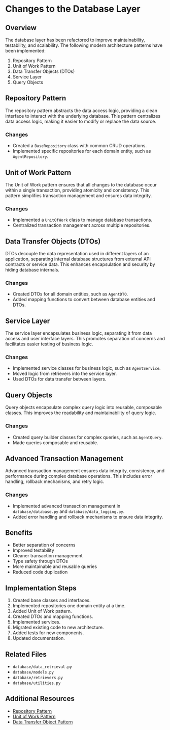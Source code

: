 # Changes to the Database Layer

## Overview

The database layer has been refactored to improve maintainability, testability, and scalability. The following modern architecture patterns have been implemented:

1. Repository Pattern
2. Unit of Work Pattern
3. Data Transfer Objects (DTOs)
4. Service Layer
5. Query Objects

## Repository Pattern

The repository pattern abstracts the data access logic, providing a clean interface to interact with the underlying database. This pattern centralizes data access logic, making it easier to modify or replace the data source.

### Changes

- Created a `BaseRepository` class with common CRUD operations.
- Implemented specific repositories for each domain entity, such as `AgentRepository`.

## Unit of Work Pattern

The Unit of Work pattern ensures that all changes to the database occur within a single transaction, providing atomicity and consistency. This pattern simplifies transaction management and ensures data integrity.

### Changes

- Implemented a `UnitOfWork` class to manage database transactions.
- Centralized transaction management across multiple repositories.

## Data Transfer Objects (DTOs)

DTOs decouple the data representation used in different layers of an application, separating internal database structures from external API contracts or service data. This enhances encapsulation and security by hiding database internals.

### Changes

- Created DTOs for all domain entities, such as `AgentDTO`.
- Added mapping functions to convert between database entities and DTOs.

## Service Layer

The service layer encapsulates business logic, separating it from data access and user interface layers. This promotes separation of concerns and facilitates easier testing of business logic.

### Changes

- Implemented service classes for business logic, such as `AgentService`.
- Moved logic from retrievers into the service layer.
- Used DTOs for data transfer between layers.

## Query Objects

Query objects encapsulate complex query logic into reusable, composable classes. This improves the readability and maintainability of query logic.

### Changes

- Created query builder classes for complex queries, such as `AgentQuery`.
- Made queries composable and reusable.

## Advanced Transaction Management

Advanced transaction management ensures data integrity, consistency, and performance during complex database operations. This includes error handling, rollback mechanisms, and retry logic.

### Changes

- Implemented advanced transaction management in `database/database.py` and `database/data_logging.py`.
- Added error handling and rollback mechanisms to ensure data integrity.

## Benefits

- Better separation of concerns
- Improved testability
- Cleaner transaction management
- Type safety through DTOs
- More maintainable and reusable queries
- Reduced code duplication

## Implementation Steps

1. Created base classes and interfaces.
2. Implemented repositories one domain entity at a time.
3. Added Unit of Work pattern.
4. Created DTOs and mapping functions.
5. Implemented services.
6. Migrated existing code to new architecture.
7. Added tests for new components.
8. Updated documentation.

## Related Files

- `database/data_retrieval.py`
- `database/models.py`
- `database/retrievers.py`
- `database/utilities.py`

## Additional Resources

- [Repository Pattern](https://martinfowler.com/eaaCatalog/repository.html)
- [Unit of Work Pattern](https://martinfowler.com/eaaCatalog/unitOfWork.html)
- [Data Transfer Object Pattern](https://martinfowler.com/eaaCatalog/dataTransferObject.html)

